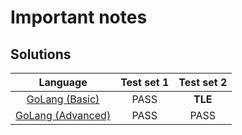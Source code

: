 # Important notes

## Solutions

|              Language               | Test set 1 | Test set 2 |
|:-----------------------------------:|:----------:|:----------:|
| [GoLang (Basic)](subarray.basic.go) |    PASS    |  **TLE**   |
|  [GoLang (Advanced)](subarray.go)   |    PASS    |    PASS    |
